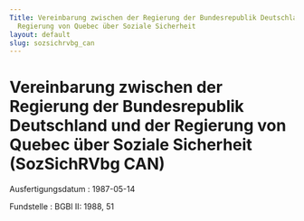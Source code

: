 ```yaml
---
Title: Vereinbarung zwischen der Regierung der Bundesrepublik Deutschland und der
  Regierung von Quebec über Soziale Sicherheit
layout: default
slug: sozsichrvbg_can
---
```


# Vereinbarung zwischen der Regierung der Bundesrepublik Deutschland und der Regierung von Quebec über Soziale Sicherheit (SozSichRVbg CAN)

Ausfertigungsdatum
:   1987-05-14

Fundstelle
:   BGBl II: 1988, 51

